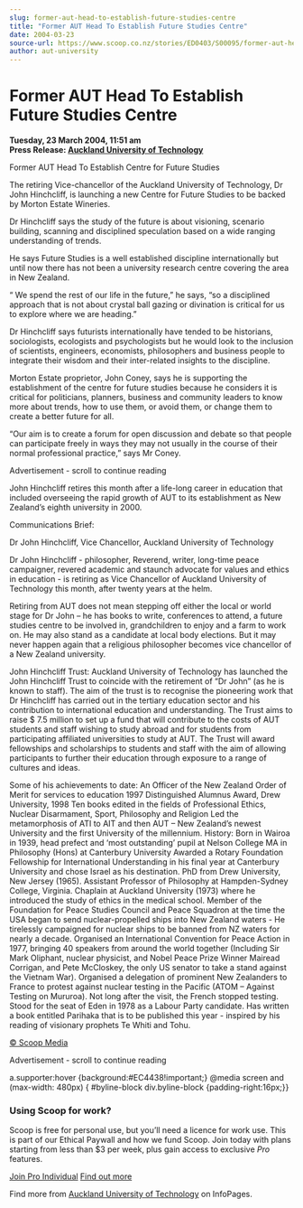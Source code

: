 ```yaml
---
slug: former-aut-head-to-establish-future-studies-centre
title: "Former AUT Head To Establish Future Studies Centre"
date: 2004-03-23
source-url: https://www.scoop.co.nz/stories/ED0403/S00095/former-aut-head-to-establish-future-studies-centre.htm
author: aut-university
---
```

Former AUT Head To Establish Future Studies Centre
==================================================

**Tuesday, 23 March 2004, 11:51 am**  
**Press Release: [Auckland University of Technology](https://info.scoop.co.nz/Auckland_University_of_Technology)**

Former AUT Head To Establish Centre for Future Studies

The retiring Vice-chancellor of the Auckland University of Technology, Dr John Hinchcliff, is launching a new Centre for Future Studies to be backed by Morton Estate Wineries.

Dr Hinchcliff says the study of the future is about visioning, scenario building, scanning and disciplined speculation based on a wide ranging understanding of trends.

He says Future Studies is a well established discipline internationally but until now there has not been a university research centre covering the area in New Zealand.

“ We spend the rest of our life in the future,” he says, “so a disciplined approach that is not about crystal ball gazing or divination is critical for us to explore where we are heading.”

Dr Hinchcliff says futurists internationally have tended to be historians, sociologists, ecologists and psychologists but he would look to the inclusion of scientists, engineers, economists, philosophers and business people to integrate their wisdom and their inter-related insights to the discipline.

Morton Estate proprietor, John Coney, says he is supporting the establishment of the centre for future studies because he considers it is critical for politicians, planners, business and community leaders to know more about trends, how to use them, or avoid them, or change them to create a better future for all.

“Our aim is to create a forum for open discussion and debate so that people can participate freely in ways they may not usually in the course of their normal professional practice,” says Mr Coney.

Advertisement - scroll to continue reading





John Hinchcliff retires this month after a life-long career in education that included overseeing the rapid growth of AUT to its establishment as New Zealand’s eighth university in 2000.

Communications Brief:

Dr John Hinchcliff, Vice Chancellor, Auckland University of Technology

Dr John Hinchcliff - philosopher, Reverend, writer, long-time peace campaigner, revered academic and staunch advocate for values and ethics in education - is retiring as Vice Chancellor of Auckland University of Technology this month, after twenty years at the helm.

Retiring from AUT does not mean stepping off either the local or world stage for Dr John – he has books to write, conferences to attend, a future studies centre to be involved in, grandchildren to enjoy and a farm to work on. He may also stand as a candidate at local body elections. But it may never happen again that a religious philosopher becomes vice chancellor of a New Zealand university.

John Hinchcliff Trust: Auckland University of Technology has launched the John Hinchcliff Trust to coincide with the retirement of “Dr John” (as he is known to staff). The aim of the trust is to recognise the pioneering work that Dr Hinchcliff has carried out in the tertiary education sector and his contribution to international education and understanding. The Trust aims to raise $ 7.5 million to set up a fund that will contribute to the costs of AUT students and staff wishing to study abroad and for students from participating affiliated universities to study at AUT. The Trust will award fellowships and scholarships to students and staff with the aim of allowing participants to further their education through exposure to a range of cultures and ideas.

Some of his achievements to date: An Officer of the New Zealand Order of Merit for services to education 1997 Distinguished Alumnus Award, Drew University, 1998 Ten books edited in the fields of Professional Ethics, Nuclear Disarmament, Sport, Philosophy and Religion Led the metamorphosis of ATI to AIT and then AUT – New Zealand’s newest University and the first University of the millennium. History: Born in Wairoa in 1939, head prefect and ‘most outstanding’ pupil at Nelson College MA in Philosophy (Hons) at Canterbury University Awarded a Rotary Foundation Fellowship for International Understanding in his final year at Canterbury University and chose Israel as his destination. PhD from Drew University, New Jersey (1965). Assistant Professor of Philosophy at Hampden-Sydney College, Virginia. Chaplain at Auckland University (1973) where he introduced the study of ethics in the medical school. Member of the Foundation for Peace Studies Council and Peace Squadron at the time the USA began to send nuclear-propelled ships into New Zealand waters - He tirelessly campaigned for nuclear ships to be banned from NZ waters for nearly a decade. Organised an International Convention for Peace Action in 1977, bringing 40 speakers from around the world together (Including Sir Mark Oliphant, nuclear physicist, and Nobel Peace Prize Winner Mairead Corrigan, and Pete McCloskey, the only US senator to take a stand against the Vietnam War). Organised a delegation of prominent New Zealanders to France to protest against nuclear testing in the Pacific (ATOM – Against Testing on Mururoa). Not long after the visit, the French stopped testing. Stood for the seat of Eden in 1978 as a Labour Party candidate. Has written a book entitled Parihaka that is to be published this year - inspired by his reading of visionary prophets Te Whiti and Tohu.  

[© Scoop Media](http://www.scoop.co.nz/about/terms.html)  

Advertisement - scroll to continue reading



a.supporter:hover {background:#EC4438!important;} @media screen and (max-width: 480px) { #byline-block div.byline-block {padding-right:16px;}}

### Using Scoop for work?

Scoop is free for personal use, but you’ll need a licence for work use. This is part of our Ethical Paywall and how we fund Scoop. Join today with plans starting from less than $3 per week, plus gain access to exclusive _Pro_ features.  
  
[Join Pro Individual](https://pro.scoop.co.nz/Individual/?from=ProIn24) [Find out more](https://pro.scoop.co.nz/using-scoop-for-work/?from=ProIn24)

Find more from [Auckland University of Technology](https://info.scoop.co.nz/Auckland_University_of_Technology) on InfoPages.